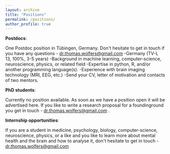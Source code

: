 ```yaml
---
layout: archive
title: "Positions"
permalink: /positions/
author_profile: true
---
```


**Postdocs**: 

One Postdoc position in Tübingen, Germany. Don't hesitate to get in touch if you have any questions - dr.thomas.wolfers@gmail.com
-Germany (TV-L 13, 100%, 3-5 years)
-Background in machine learning, computer-science, neuroscience, physics, or related field
-Expertise in python, R, and/or another programming language(s).
-Experience with brain imaging technology (MRI, EEG, etc.)
-Send your CV, letter of motivation and contacts of two mentors.


**PhD students**: 

Currently no position available. As soon as we have a position open it will be advertised here. 
If you like to write a research proposal for a foundinground you get in touch - dr.thomas.wolfers@gmail.com .


**Internship opportunities**:

If you are a student in medicine, psychology, biology, computer-science, neuroscience, physics, or a like and you like to learn more about mental health and the brain and how to analyse it, don't hesitate to get in touch - dr.thomas.wolfers@gmail.com
